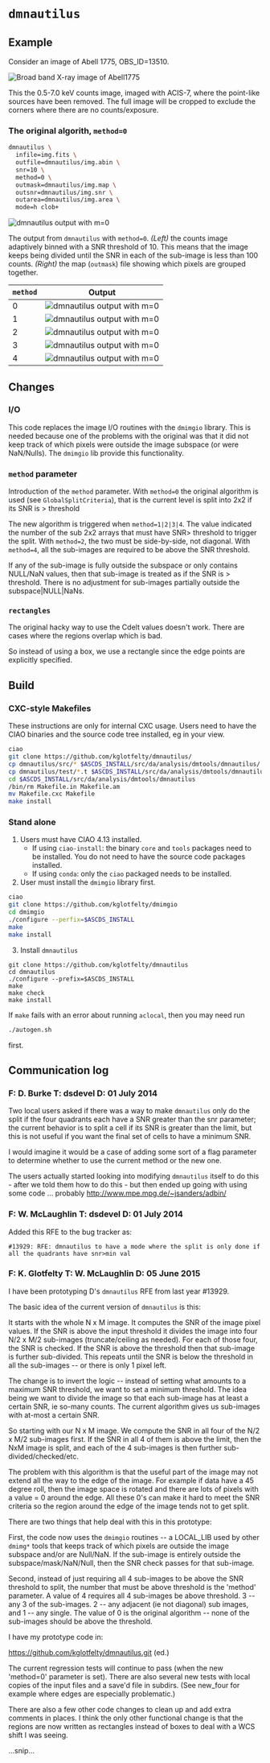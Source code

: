 
# `dmnautilus`

## Example

Consider an image of Abell 1775, OBS_ID=13510.  

![Broad band X-ray image of Abell1775](doc/abell1775_broad_thresh.img.fill.png)

This the 0.5-7.0 keV counts image, imaged with ACIS-7, where the 
point-like sources have been removed.  The full image will be cropped
to exclude the corners where there are no counts/exposure.

### The original algorith, `method=0`


```bash
dmnautilus \
  infile=img.fits \
  outfile=dmnautilus/img.abin \
  snr=10 \
  method=0 \
  outmask=dmnautilus/img.map \
  outsnr=dmnautilus/img.snr \
  outarea=dmnautilus/img.area \
  mode=h clob+
```

![dmnautilus output with m=0](doc/img.abin.png)

The output from `dmnautilus` with `method=0`.  _(Left)_ the counts image
adaptively binned with a SNR threshold of 10. This means that the image 
keeps being divided until the SNR in each of the sub-image is less than 100 
counts.  _(Right)_ the map (`outmask`) file showing which pixels are grouped 
together.



| `method` | Output                                            |
|----------|---------------------------------------------------|
|   0      |![dmnautilus output with m=0](doc/img.abin.png)    |
|   1      |![dmnautilus output with m=0](doc/img.abin_m1.png) |
|   2      |![dmnautilus output with m=0](doc/img.abin_m2.png) |
|   3      |![dmnautilus output with m=0](doc/img.abin_m3.png) |
|   4      |![dmnautilus output with m=0](doc/img.abin_m4.png) |





## Changes

### I/O

This code replaces the image I/O routines with the `dmimgio` library.
This is needed because one of the problems with the original was that
it did not keep track of which pixels were outside the image subspace 
(or were NaN/Nulls).  The `dmimgio` lib provide this functionality.

### `method` parameter

Introduction of the `method` parameter.  With `method=0` the original
algorithm is used (see `GlobalSplitCriteria`), that is the current level 
is split into 2x2 if its SNR is > threshold

The new algorithm is triggered when `method=1|2|3|4`.  The value indicated
the number of the sub 2x2 arrays that must have SNR> threshold to trigger
the split. With `method=2`, the two must be side-by-side, not diagonal.
With `method=4`, all the sub-images are required to be above the SNR
threshold.

If any of the sub-image is fully outside the subspace or only contains
NULL/NaN values, then that sub-image is treated as if the SNR is > threshold.
There is no adjustment for sub-images partially outside the subspace|NULL|NaNs.

### `rectangles`

The original hacky way to use the Cdelt values doesn't work. There are 
cases where the regions overlap which is bad.

So instead of using a box, we use a rectangle since the edge points are 
explicitly specified.



## Build

### CXC-style Makefiles

These instructions are only for internal CXC usage.
Users need to have the CIAO binaries and the source code tree
installed, eg in your view.

```bash
ciao
git clone https://github.com/kglotfelty/dmnautilus/
cp dmnautilus/src/* $ASCDS_INSTALL/src/da/analysis/dmtools/dmnautilus/
cp dmnautilus/test/*.t $ASCDS_INSTALL/src/da/analysis/dmtools/dmnautilus/
cd $ASCDS_INSTALL/src/da/analysis/dmtools/dmnautilus
/bin/rm Makefile.in Makefile.am
mv Makefile.cxc Makefile
make install
```

### Stand alone

1. Users must have CIAO 4.13 installed.
    - If using `ciao-install`: the binary `core` and `tools` packages 
      need to be installed. You do not need to have the source code
      packages installed.
    - If using `conda`: only the `ciao` packaged needs to be installed.
2. User must install the `dmimgio` library first.
```bash
ciao
git clone https://github.com/kglotfelty/dmimgio
cd dmimgio
./configure --perfix=$ASCDS_INSTALL
make
make install
```
3. Install `dmnautilus`
```
git clone https://github.com/kglotfelty/dmnautilus
cd dmnautilus
./configure --prefix=$ASCDS_INSTALL
make
make check
make install
```
If `make` fails with an error about running `aclocal`, then you may need run
```bash
./autogen.sh
```
first.


## Communication log

### F: D. Burke  T: dsdevel  D: 01 July 2014

 Two local users asked if there was a way to make `dmnautilus` only do
the split if the four quadrants each have a SNR greater than the snr
parameter; the current behavior is to split a cell if its SNR is
greater than the limit, but this is not useful if you want the final
set of cells to have a minimum SNR.

I would imagine it would be a case of adding some sort of a flag
parameter to determine whether to use the current method or the new
one.

The users actually started looking into modifying `dmnautilus` itself to
do this - after we told them how to do this - but then ended up going
with using some code ... probably http://www.mpe.mpg.de/~jsanders/adbin/

### F: W. McLaughlin T: dsdevel D: 01 July 2014

Added this RFE to the bug tracker as:

    #13929: RFE: dmnautilus to have a mode where the split is only done if
    all the quadrants have snr>min val 

### F: K. Glotfelty T: W. McLaughlin D: 05 June 2015


I have been prototyping D's `dmnautilus` RFE from last year #13929.

The basic idea of the current version of `dmnautilus` is this:

It starts with the whole N x M image.  It computes the SNR of the image pixel
values.  If the SNR is above the input threshold it divides the image into four
N/2 x M/2 sub-images (truncate/ceiling as needed).   For each of those four, the
SNR is checked.  If the SNR is above the threshold then that sub-image is
further sub-divided.  This repeats until the SNR is below the threshold in all
the sub-images -- or there is only 1 pixel left.

The change is to invert the logic -- instead of setting what amounts to a
maximum SNR threshold, we want to set a minimum threshold.  The idea being we
want to divide the image so that each sub-image has at least a certain SNR, ie
so-many counts. The current algorithm gives us sub-images with at-most a
certain SNR.

So starting with our N x M image.  We compute the SNR in all four of the N/2 x
M/2 sub-images first.  If the SNR in all 4 of them is above the limit, then the
NxM image is split, and each of the 4 sub-images is then further
sub-divided/checked/etc.

The problem with this algorithm is that the useful part of the image may not
extend all the way to the edge of the image.  For example if data have a 45
degree roll, then the image space is rotated and there are lots of pixels with a
value = 0 around the edge.  All these 0's can make it hard to meet the SNR
criteria so the region around the edge of the image tends not to get split.

There are two things that help deal with this in this prototype:

First, the code now uses the `dmimgio` routines -- a LOCAL_LIB used by other
`dmimg*` tools that keeps track of which pixels are outside the image subspace
and/or are Null/NaN.  If the sub-image is entirely outside the
subspace/mask/NaN/Null, then the SNR check passes for that sub-image.

Second, instead of just requiring all 4 sub-images to be above the SNR threshold
to split, the number that must be above threshold is the 'method' parameter.  A
value of 4 requires all 4 sub-images be above threshold.  3 -- any 3 of the
sub-images.  2 -- any adjacent (ie not diagonal) sub images, and 1 -- any
single.  The value of 0 is the original algorithm -- none of the sub-images
should be above the threshold.

I have my prototype code in:

https://github.com/kglotfelty/dmnautilus.git     (ed.)

The current regression tests will continue to pass (when the new 'method=0'
parameter is set).  There are also several new tests with local copies of the
input files and a save'd file in subdirs.  (See new_four for example where edges
are especially problematic.)

There are also a few other code changes to clean up and add extra comments in
places.  I think the only other functional change is that the regions are now
written as rectangles instead of boxes to deal with a WCS shift I was seeing.

...snip...
